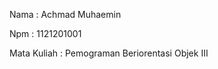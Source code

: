 <p>Nama : Achmad Muhaemin</p>
<p>Npm : 1121201001</p>
<p>Mata Kuliah : Pemograman Beriorentasi Objek III</p>
